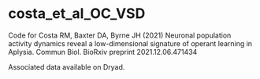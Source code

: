 # costa_et_al_OC_VSD
 
Code for Costa RM, Baxter DA, Byrne JH (2021) Neuronal population activity dynamics reveal a low-dimensional signature of operant learning in Aplysia. Commun Biol.  BioRxiv preprint 2021.12.06.471434

Associated data available on Dryad.